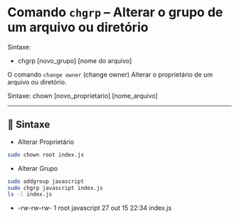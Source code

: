 # Comando `chgrp` – Alterar o grupo de um arquivo ou diretório

Sintaxe:
- chgrp [novo_grupo] [nome do arquivo]

O comando `change owner` (change owner) Alterar o proprietário de um arquivo ou diretório.

Sintaxe:
chown [novo_proprietario] [nome_arquivo]


---

## 🔧 Sintaxe

* Alterar Proprietário
```bash
sudo chown root index.js
```

* Alterar Grupo
```bash
sudo addgroup javascript
sudo chgrp javascript index.js
ls -l index.js
```
- -rw-rw-rw- 1 root javascript 27 out 15 22:34 index.js



